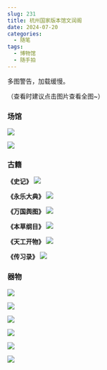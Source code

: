 ```yaml
---
slug: 231
title: 杭州国家版本馆文润阁
date: 2024-07-20
categories: 
  - 随笔
tags: 
  - 博物馆
  - 随手拍
---
```


多图警告，加载缓慢。

（查看时建议点击图片查看全图~）

### 场馆

![](https://imgurl.zishu.me/2024/07/1721475405497.webp)

![](https://imgurl.zishu.me/2024/07/1721475210796.webp)


### 古籍

**《史记》**
![](https://imgurl.zishu.me/2024/07/1721475004284.webp)

**《永乐大典》**
![](https://imgurl.zishu.me/2024/07/1721476025056.webp)

**《万国舆图》**
![](https://imgurl.zishu.me/2024/07/1721475073950.webp)

**《本草纲目》**
![](https://imgurl.zishu.me/2024/07/1721475173976.webp)

**《天工开物》**
![](https://imgurl.zishu.me/2024/07/1721475185270.webp)

**《传习录》**
![](https://imgurl.zishu.me/2024/07/1721475242242.webp)


### 器物

![](https://imgurl.zishu.me/2024/07/1721475265445.webp)

![](https://imgurl.zishu.me/2024/07/1721475313698.webp)

![](https://imgurl.zishu.me/2024/07/1721475332460.webp)

![](https://imgurl.zishu.me/2024/07/1721475345181.webp)

![](https://imgurl.zishu.me/2024/07/1721475356078.webp)

![](https://imgurl.zishu.me/2024/07/1721475370584.webp)
